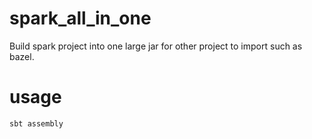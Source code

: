 # spark_all_in_one
Build spark project into one large jar for other project to import such as bazel.

# usage
```
sbt assembly
```
